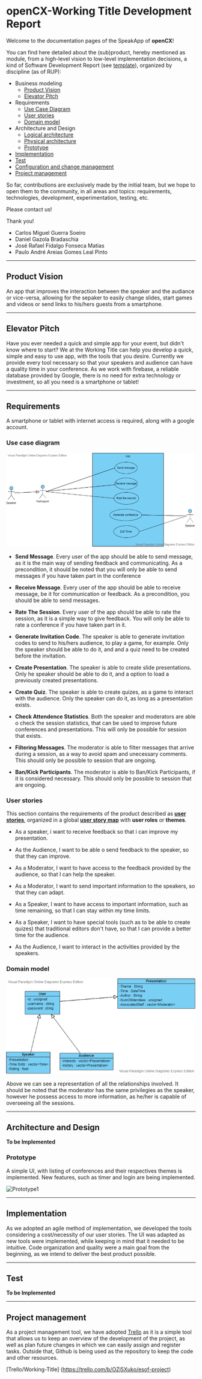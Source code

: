 # openCX-Working Title Development Report

Welcome to the documentation pages of the SpeakApp of **openCX**!

You can find here detailed about the (sub)product, hereby mentioned as module, from a high-level vision to low-level implementation decisions, a kind of Software Development Report (see [template](https://github.com/softeng-feup/open-cx/blob/master/docs/templates/Development-Report.md)), organized by discipline (as of RUP): 

* Business modeling 
  * [Product Vision](#Product-Vision)
  * [Elevator Pitch](#Elevator-Pitch)
* Requirements
  * [Use Case Diagram](#Use-case-diagram)
  * [User stories](#User-stories)
  * [Domain model](#Domain-model)
* Architecture and Design
  * [Logical architecture](#Logical-architecture)
  * [Physical architecture](#Physical-architecture)
  * [Prototype](#Prototype)
* [Implementation](#Implementation)
* [Test](#Test)
* [Configuration and change management](#Configuration-and-change-management)
* [Project management](#Project-management)

So far, contributions are exclusively made by the initial team, but we hope to open them to the community, in all areas and topics: requirements, technologies, development, experimentation, testing, etc.

Please contact us! 

Thank you!

* Carlos Miguel Guerra Soeiro
* Daniel Gazola Bradaschia
* José Rafael Fidalgo Fonseca Matias
* Paulo André Areias Gomes Leal Pinto

---

## Product Vision
An app that improves the interaction between the speaker and the audiance or vice-versa, allowing for the sepaker to easily change slides, start games and videos or send links to his/hers guests from a smartphone.

---
## Elevator Pitch

Have you ever needed a quick and simple app for your event, but didn't know where to start? We at the Working Title can help you develop
a quick, simple and easy to use app, with the tools that you desire. Currently we provide every tool necessary so that your speakers and audience can have a quality time in your conference. As we work with firebase, a reliable database provided by Google, there is no need for extra technology or investment, so all you need is a smartphone or tablet!

---
## Requirements

A smartphone or tablet with internet access is required, along with a google account.

### Use case diagram 

![Use Cases](https://github.com/softeng-feup/open-cx-working-title/blob/master/Use%20Cases.png)

* **Send Message**. Every user of the app should be able to send message, as it is the main way of sending feedback and communicating. As a precondition, it should be noted that you will only be able to send messages if you have taken part in the conference

* **Receive Message**. Every user of the app should be able to receive message, be it for communication or feedback. As a precondition, you should be able to send messages.

* **Rate The Session**. Every user of the app should be able to rate the session, as it is a simple way to give feedback. You will only be able to rate a conference if you have taken part in it.

* **Generate Invitation Code**. The speaker is able to generate invitation codes to send to his/hers audience, to play a game, for example. Only the speaker should be able to do it, and and a quiz need to be created before the invitation.

* **Create Presentation**. The speaker is able to create slide presentations. Only he speaker should be able to do it, and a option to load a previously created presentations.

* **Create Quiz**. The speaker is able to create quizes, as a game to interact with the audience. Only the speaker can do it, as long as a presentation exists.

* **Check Attendence Statistics**. Both the speaker and moderators are able o check the session statistics, that can be used to improve future conferences and presentations. This will only be possible for session that exists.

* **Filtering Messages**. The moderator is able to filter messages that arrive during a session, as a way to avoid spam and unecessary comments. This should only be possible to session that are ongoing.

* **Ban/Kick Participants**. The moderator is able to Ban/Kick Participants, if it is considered necessary. This should only be possible to session that are ongoing.

### User stories
This section contains the requirements of the product described as **[user stories](https://trello.com/b/OZj5Xuko/esof-project)**, organized in a global **[user story map](https://plan.io/blog/user-story-mapping/)** with **user roles** or **themes**.

* As a speaker, i want to receive feedback so that i can improve my presentation.

* As the Audience, I want to be able o send feedback to the speaker, so that they can improve.

* As a Moderator, I want to have access to the feedback provided by the audience, so that I can help the speaker.

* As a Moderator, I want to send important information to the speakers, so that they can adapt.

* As a Speaker, I want to have access to important information, such as time remaining, so that I can stay within my time limits.

* As a Speaker, I want to have special tools (such as to be able to create quizes) that traditional editors don't have, so that I can provide a better time for the audience.

* As the Audience, I want to interact in the activities provided by the speakers.

### Domain model

![Domain Model](https://github.com/softeng-feup/open-cx-working-title/blob/master/Domain%20Model.png)

Above we can see a representation of all the relationships involved. It should be noted that the moderator has the same privilegies as the speaker, however he possess access to more information, as he/her is capable of overseeing all the sessions.

---

## Architecture and Design
**To be Implemented**

### Prototype
A simple UI, with listing of conferences and their respectives themes is implemented. New features, such as timer and login are being implemented.

![Prototype1]()


---

## Implementation

As we adopted an agile method of implementation, we developed the tools considering a cost/necessity of our user stories. The UI was adapted as new tools were implemented, while keeping in mind that it needed to be intuitive. Code organization and quality were a main goal from the beginning, as we intend to deliver the best product possible. 

---
## Test
**To be Implemented**

---

## Project management

As a project management tool, we have adopted [Trello](https://trello.com) as it is a simple tool that allows us to keep an overview
of the development of the project, as well as plan future changes in which we can easily assign and register tasks. Outside that, Github is being used as the repository to keep the code and other resources.

[Trello/Working-Title] (https://trello.com/b/OZj5Xuko/esof-project)
